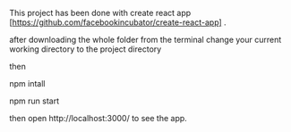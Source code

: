 This project has been done with create react app  [https://github.com/facebookincubator/create-react-app] .


after downloading the whole folder from the terminal change your current working directory to the project directory 

then 

npm intall

npm run start 

then  open http://localhost:3000/ to see the app.
